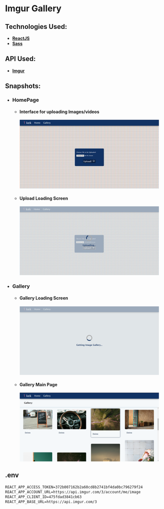 # Imgur Gallery

## Technologies Used:
- [**ReactJS**](https://reactjs.org/)
- [**Sass**](https://sass-lang.com/)
  
## API Used:
- [**Imgur**](https://apidocs.imgur.com/)

## Snapshots:
- ### HomePage
  - #### Interface for uploading Images/videos  

    ![Home](./src/assets/Readme/Home.png)
  - #### Upload Loading Screen

    ![Upload Load](src/assets/Readme/Upload_Load.png)

- ### Gallery  
  - #### Gallery Loading Screen

    ![Gallery Load](src/assets/Readme/Gallery_Load.png)

  - #### Gallery Main Page

    ![Gallery Main](src/assets/Readme/Gallery_Main.png)
  
## .env
```shell
REACT_APP_ACCESS_TOKEN=372b007162b2a60cd8b2741bf4da0bc796279f24
REACT_APP_ACCOUNT_URL=https://api.imgur.com/3/account/me/image
REACT_APP_CLIENT_ID=475fdad3841cb63
REACT_APP_BASE_URL=https://api.imgur.com/3
```